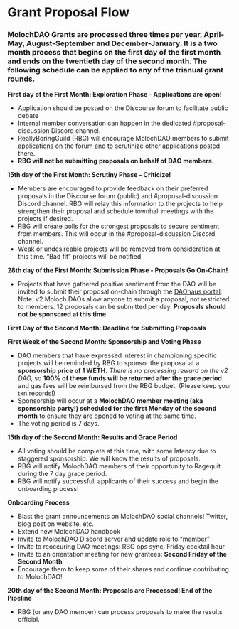 # Grant Proposal Flow

### MolochDAO Grants are processed three times per year, April-May, August-September and December-January.  It is a two month process that begins on the first day of the first month and ends on the twentieth day of the second month.  The following schedule can be applied to any of the trianual grant rounds.

**First day of the First Month: Exploration Phase - Applications are open!**

* Application should be posted on the Discourse forum to facilitate public debate
* Internal member conversation can happen in the dedicated #proposal-discussion Discord channel.
* ReallyBoringGuild (RBG) will encourage MolochDAO members to submit applications on the forum and to scrutinize other applications posted there.
* **RBG will not be submitting proposals on behalf of DAO members.**

**15th day of the First Month: Scrutiny Phase - Criticize!**

* Members are encouraged to provide feedback on their preferred proposals in the Discourse forum (public) and #proposal-discussion Discord channel. RBG will relay this information to the projects to help strengthen their proposal and schedule townhall meetings with the projects if desired.
* RBG will create polls for the strongest proposals to secure sentiment from members. This will occur in the #proposal-discussion Discord channel.
* Weak or undesireable projects will be removed from consideration at this time. “Bad fit” projects will be notified.

**28th day of the First Month: Submission Phase - Proposals Go On-Chain!**

* Projects that have gathered positive sentiment from the DAO will be invited to submit their proposal on-chain through the [DAOhaus portal](https://app.daohaus.club/dao/0x1/0x519f9662798c2e07fbd5b30c1445602320c5cf5b/proposals). Note: v2 Moloch DAOs allow anyone to submit a proposal, not restricted to members. 12 proposals can be submitted per day. **Proposals should not be sponsored at this time.**

**First Day of the Second Month: Deadline for Submitting Proposals**

**First Week of the Second Month: Sponsorship and Voting Phase**

* DAO members that have expressed interest in championing specific projects will be reminded by RBG to sponsor the proposal at a **sponsorship price of 1 WETH.** _There is no processing reward on the v2 DAO,_ so **100% of these funds will be returned after the grace period** and gas fees will be reimbursed from the RBG budget. (Please keep your txn records!)
* Sponsorship will occur at a **MolochDAO member meeting (aka sponsorship party!) scheduled for the first Monday of the second month** to ensure they are opened to voting at the same time.
* The voting period is 7 days.

**15th day of the Second Month: Results and Grace Period**

* All voting should be complete at this time, with some latency due to staggered sponsorship. We will know the results of proposals.
* RBG will notify MolochDAO members of their opportunity to Ragequit during the 7 day grace period.
* RBG will notify successfull applicants of their success and begin the onboarding process!

**Onboarding Process**

* Blast the grant announcements on MolochDAO social channels! Twitter, blog post on website, etc.
* Extend new MolochDAO handbook
* Invite to MolochDAO Discord server and update role to “member”
* Invite to reoccuring DAO meetings: RBG ops sync, Friday cocktail hour
* Invite to an orientation meeting for new grantees: **Second Friday of the Second Month**
* Encourage them to keep some of their shares and continue contributing to MolochDAO!

**20th day of the Second Month: Proposals are Processed! End of the Pipeline**

* RBG (or any DAO member) can process proposals to make the results official.

